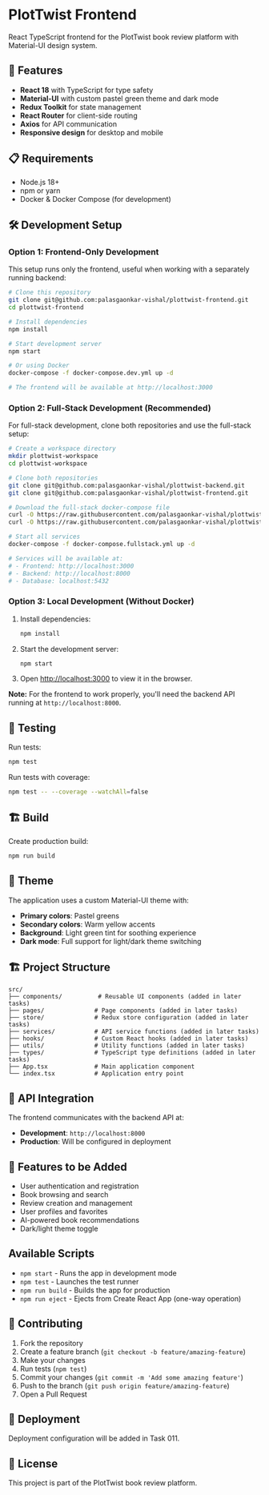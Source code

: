 # PlotTwist Frontend

React TypeScript frontend for the PlotTwist book review platform with Material-UI design system.

## 🚀 Features

- **React 18** with TypeScript for type safety
- **Material-UI** with custom pastel green theme and dark mode
- **Redux Toolkit** for state management
- **React Router** for client-side routing
- **Axios** for API communication
- **Responsive design** for desktop and mobile

## 📋 Requirements

- Node.js 18+
- npm or yarn
- Docker & Docker Compose (for development)

## 🛠️ Development Setup

### Option 1: Frontend-Only Development

This setup runs only the frontend, useful when working with a separately running backend:

```bash
# Clone this repository
git clone git@github.com:palasgaonkar-vishal/plottwist-frontend.git
cd plottwist-frontend

# Install dependencies
npm install

# Start development server
npm start

# Or using Docker
docker-compose -f docker-compose.dev.yml up -d

# The frontend will be available at http://localhost:3000
```

### Option 2: Full-Stack Development (Recommended)

For full-stack development, clone both repositories and use the full-stack setup:

```bash
# Create a workspace directory
mkdir plottwist-workspace
cd plottwist-workspace

# Clone both repositories
git clone git@github.com:palasgaonkar-vishal/plottwist-backend.git
git clone git@github.com:palasgaonkar-vishal/plottwist-frontend.git

# Download the full-stack docker-compose file
curl -O https://raw.githubusercontent.com/palasgaonkar-vishal/plottwist-backend/main/docker-compose.fullstack.yml
curl -O https://raw.githubusercontent.com/palasgaonkar-vishal/plottwist-backend/main/init-db.sql

# Start all services
docker-compose -f docker-compose.fullstack.yml up -d

# Services will be available at:
# - Frontend: http://localhost:3000
# - Backend: http://localhost:8000
# - Database: localhost:5432
```

### Option 3: Local Development (Without Docker)

1. Install dependencies:
   ```bash
   npm install
   ```

2. Start the development server:
   ```bash
   npm start
   ```

3. Open [http://localhost:3000](http://localhost:3000) to view it in the browser.

**Note:** For the frontend to work properly, you'll need the backend API running at `http://localhost:8000`.

## 🧪 Testing

Run tests:
```bash
npm test
```

Run tests with coverage:
```bash
npm test -- --coverage --watchAll=false
```

## 🏗️ Build

Create production build:
```bash
npm run build
```

## 🎨 Theme

The application uses a custom Material-UI theme with:
- **Primary colors**: Pastel greens
- **Secondary colors**: Warm yellow accents
- **Background**: Light green tint for soothing experience
- **Dark mode**: Full support for light/dark theme switching

## 🏗️ Project Structure

```
src/
├── components/          # Reusable UI components (added in later tasks)
├── pages/              # Page components (added in later tasks)
├── store/              # Redux store configuration (added in later tasks)
├── services/           # API service functions (added in later tasks)
├── hooks/              # Custom React hooks (added in later tasks)
├── utils/              # Utility functions (added in later tasks)
├── types/              # TypeScript type definitions (added in later tasks)
├── App.tsx             # Main application component
└── index.tsx           # Application entry point
```

## 🔌 API Integration

The frontend communicates with the backend API at:
- **Development**: `http://localhost:8000`
- **Production**: Will be configured in deployment

## 📱 Features to be Added

- User authentication and registration
- Book browsing and search
- Review creation and management
- User profiles and favorites
- AI-powered book recommendations
- Dark/light theme toggle

## Available Scripts

- `npm start` - Runs the app in development mode
- `npm test` - Launches the test runner
- `npm run build` - Builds the app for production
- `npm run eject` - Ejects from Create React App (one-way operation)

## 🤝 Contributing

1. Fork the repository
2. Create a feature branch (`git checkout -b feature/amazing-feature`)
3. Make your changes
4. Run tests (`npm test`)
5. Commit your changes (`git commit -m 'Add some amazing feature'`)
6. Push to the branch (`git push origin feature/amazing-feature`)
7. Open a Pull Request

## 🚀 Deployment

Deployment configuration will be added in Task 011.

## 📄 License

This project is part of the PlotTwist book review platform.
